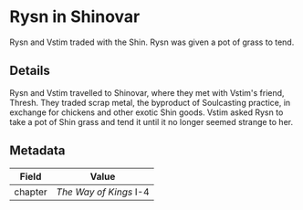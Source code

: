 # Rysn in Shinovar
Rysn and Vstim traded with the Shin. Rysn was given a pot of grass to tend.

## Details
Rysn and Vstim travelled to Shinovar, where they met with Vstim's friend, Thresh. They traded scrap metal, the byproduct of Soulcasting practice, in exchange for chickens and other exotic Shin goods. Vstim asked Rysn to take a pot of Shin grass and tend it until it no longer seemed strange to her.

## Metadata
| Field | Value |
| ----- | ----- |
| chapter | *The Way of Kings* I-4 |
